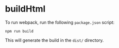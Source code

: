 # buildHtml

To run webpack, run the following `package.json` script:

```console
npm run build
```

This will generate the build in the `dist/` directory.
